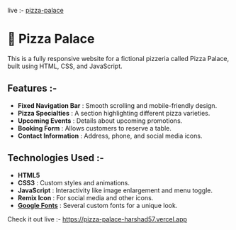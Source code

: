 live :- [pizza-palace](https://pizza-palace-harshad57.vercel.app)
# 🍕 Pizza Palace

This is a fully responsive website for a fictional pizzeria called Pizza Palace, built using HTML, CSS, and JavaScript.

## Features :-

- **Fixed Navigation Bar** : Smooth scrolling and mobile-friendly design.
- **Pizza Specialties** : A section highlighting different pizza varieties.
- **Upcoming Events** : Details about upcoming promotions.
- **Booking Form** : Allows customers to reserve a table.
- **Contact Information** : Address, phone, and social media icons.

## Technologies Used :-

- **HTML5**
- **CSS3** : Custom styles and animations.
- **JavaScript** : Interactivity like image enlargement and menu toggle.
- **Remix Icon** : For social media and other icons.
- **[Google Fonts](https://fonts.google.com/)** : Several custom fonts for a unique look.

Check it out live :- https://pizza-palace-harshad57.vercel.app
